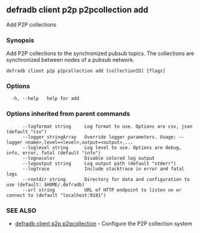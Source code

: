 ## defradb client p2p p2pcollection add

Add P2P collections

### Synopsis

Add P2P collections to the synchronized pubsub topics.
The collections are synchronized between nodes of a pubsub network.

```
defradb client p2p p2pcollection add [collectionID] [flags]
```

### Options

```
  -h, --help   help for add
```

### Options inherited from parent commands

```
      --logformat string     Log format to use. Options are csv, json (default "csv")
      --logger stringArray   Override logger parameters. Usage: --logger <name>,level=<level>,output=<output>,...
      --loglevel string      Log level to use. Options are debug, info, error, fatal (default "info")
      --lognocolor           Disable colored log output
      --logoutput string     Log output path (default "stderr")
      --logtrace             Include stacktrace in error and fatal logs
      --rootdir string       Directory for data and configuration to use (default: $HOME/.defradb)
      --url string           URL of HTTP endpoint to listen on or connect to (default "localhost:9181")
```

### SEE ALSO

* [defradb client p2p p2pcollection](defradb_client_p2p_p2pcollection.md)	 - Configure the P2P collection system

